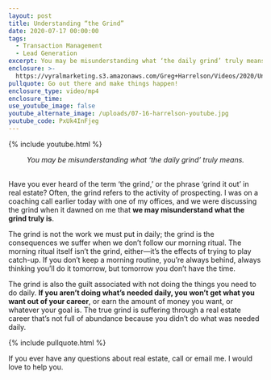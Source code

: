 ```yaml
---
layout: post
title: Understanding “the Grind”
date: 2020-07-17 00:00:00
tags:
  - Transaction Management
  - Lead Generation
excerpt: You may be misunderstanding what ‘the daily grind’ truly means.
enclosure: >-
  https://vyralmarketing.s3.amazonaws.com/Greg+Harrelson/Videos/2020/Understanding+the+Grind.mp4
pullquote: Go out there and make things happen!
enclosure_type: video/mp4
enclosure_time:
use_youtube_image: false
youtube_alternate_image: /uploads/07-16-harrelson-youtube.jpg
youtube_code: PxUk4InFjeg
---
```


{% include youtube.html %}

<center><em>You may be misunderstanding what &lsquo;the daily grind&rsquo; truly means.</em></center>

<br>Have you ever heard of the term ‘the grind,’ or the phrase ‘grind it out’ in real estate? Often, the grind refers to the activity of prospecting. I was on a coaching call earlier today with one of my offices, and we were discussing the grind when it dawned on me that **we may misunderstand what the grind truly is**.

The grind is not the work we must put in daily; the grind is the consequences we suffer when we don’t follow our morning ritual. The morning ritual itself isn’t the grind, either—it’s the effects of trying to play catch-up. If you don’t keep a morning routine, you’re always behind, always thinking you’ll do it tomorrow, but tomorrow you don’t have the time.

The grind is also the guilt associated with not doing the things you need to do daily. **If you aren’t doing what’s needed daily, you won’t get what you want out of your career**, or earn the amount of money you want, or whatever your goal is. The true grind is suffering through a real estate career that’s not full of abundance because you didn’t do what was needed daily.

{% include pullquote.html %}

If you ever have any questions about real estate, call or email me. I would love to help you.